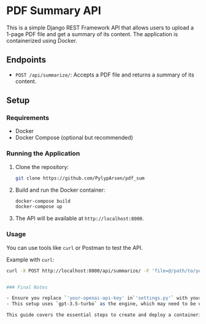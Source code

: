 # PDF Summary API

This is a simple Django REST Framework API that allows users to upload a 1-page PDF file and get a summary of its content. The application is containerized using Docker.

## Endpoints

- `POST /api/summarize/`: Accepts a PDF file and returns a summary of its content.

## Setup

### Requirements

- Docker
- Docker Compose (optional but recommended)

### Running the Application

1. Clone the repository:
    ```bash
    git clone https://github.com/PylypArsen/pdf_sum
    ```

2. Build and run the Docker container:
    ```bash
    docker-compose build
    docker-compose up
    ```

3. The API will be available at `http://localhost:8000`.

### Usage

You can use tools like `curl` or Postman to test the API.

Example with `curl`:
```bash
curl -X POST http://localhost:8000/api/summarize/ -F 'file=@/path/to/your/file.pdf'


### Final Notes

- Ensure you replace `'your-openai-api-key' in`'settings.py'` with your actual OpenAI API key.
- This setup uses `gpt-3.5-turbo` as the engine, which may need to be updated based on your OpenAI subscription or usage requirements.

This guide covers the essential steps to create and deploy a containerized Django application for summarizing PDF files using the OpenAI API. You can further enhance the project by adding authentication, validation, and other necessary features based on your needs.
